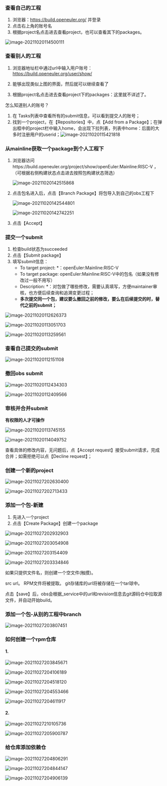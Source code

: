 ### 查看自己的工程

1. 浏览器：https://build.openeuler.org/  并登录
2. 点击右上角的账号名
3. 根据project名点击进去查看project，也可以查看其下的packages。

![image-20211020114500111](images/image-20211020114500111.png)



### 查看别人的工程

1. 浏览器地址栏中通过url中输入用户账号：https://build.openeuler.org/user/show/<obs-userid>

2. 能够出现类似上图的界面，然后就可以继续查看了

3. 根据project名点击进去查看project下的packages：这里就不详述了。

   

怎么知道别人的账号？

1. 在 Tasks列表中查看所有的submit信息，可以看到提交人的账号；
2. 找到一个project，在【Repositories】中，点【Add from a Package】；在弹出框中的project栏中输入home，会出现下拉列表，列表中home：后面的大多时注册用户的userid；![image-20211020115421818](images/image-20211020115421818.png)



### 从mainline获取一个package到个人工程下

1. 浏览器访问https://build.openeuler.org/project/show/openEuler:Mainline:RISC-V  ，（可根据右侧构建状态点击进去按照包构建状态筛选）

   ![image-20211020142515868](images/image-20211020142515868.png)

2. 点击包名进入后，点击【Branch Package】将包导入到自己的obs工程下

   ![image-20211020142544801](images/image-20211020142544801.png)

   ![image-20211020142742251](images/image-20211020142742251.png)

3. 点击【Accept】





### 提交一个submit

1. 检查build状态为succeeded
2. 点击【Submit package】
3. 填写submit信息：
   - To target project: *：openEuler:Mainline:RISC-V
   - To target package:   openEuler:Mainline:RISC-V中的包名（如果没有修改过一般不用写）
   - Description: *：对包做了哪些修改，需要认真填写，方便maintainer审核，也方便后续查询和追溯变更过程；
   - **多次提交同一个包，建议要么撤回之前的修改，要么在后续提交的时，替代之前的submit；**



![image-20211020112626373](images/image-20211020112626373.png)

![image-20211020113051703](images/image-20211020113051703.png)



![image-20211020113259561](images/image-20211020113259561.png)





### 查看自己提交的submit 

![image-20211020112151108](images/image-20211020112151108.png)





### 撤回obs submit

![image-20211020112434303](images/image-20211020112434303.png)

![image-20211020112409566](images/image-20211020112409566.png)





### 审核并合并submit

**有权限的人才可操作**

![image-20211020113745155](images/image-20211020113745155.png)

![image-20211020114049752](images/image-20211020114049752.png)



查看具体的修改内容，无问题后，点【Accept request】接受submit请求，完成合并；如需拒绝可以点【Decline request】；





### 创建一个新的project

![image-20211027202630400](images/image-20211027202630400.png)

![image-20211027202713433](images/image-20211027202713433.png)





### 添加一个包-新建

1. 先进入一个project
2. 点击【Create Package】创建一个package





![image-20211027202932903](images/image-20211027202932903.png)



![image-20211027203054908](images/image-20211027203054908.png)



![image-20211027203154409](images/image-20211027203154409.png)



![image-20211027203334846](images/image-20211027203334846.png)



如果只提供文件名，则创建一个空文件(触摸)。  

src url。 RPM文件将被提取。 git存储库的url将被存储在一个tar球中。  



点击【save】后，obs会根据_service中的url和revision信息去git源码仓中拉取源文件，并自动开始build。



### 添加一个包-从别的工程中branch



![image-20211027203807451](images/image-20211027203807451.png)



### 如何创建一个rpm仓库

#### 1. 

![image-20211027203845671](images/image-20211027203845671.png)





![image-20211027204106189](images/image-20211027204106189.png)



![image-20211027204518120](images/image-20211027204518120.png)

![image-20211027204553466](images/image-20211027204553466.png)

![image-20211027204611917](images/image-20211027204611917.png)



#### 2.

![image-20211027210105736](images/image-20211027210105736.png)



![image-20211027205900787](images/image-20211027205900787.png)



### 给仓库添加依赖仓

![image-20211027204806291](images/image-20211027204806291.png)

![image-20211027204844147](images/image-20211027204844147.png)



![image-20211027204906139](images/image-20211027204906139.png)

